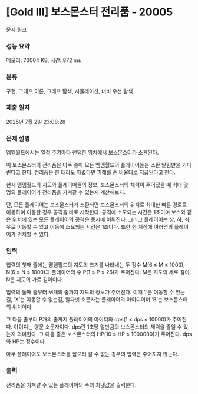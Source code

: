 # [Gold III] 보스몬스터 전리품 - 20005 

[문제 링크](https://www.acmicpc.net/problem/20005) 

### 성능 요약

메모리: 70004 KB, 시간: 872 ms

### 분류

구현, 그래프 이론, 그래프 탐색, 시뮬레이션, 너비 우선 탐색

### 제출 일자

2025년 7월 2일 23:08:28

### 문제 설명

<p>멤멤월드에서는 일정 주기마다 랜덤한 위치에서 보스몬스터가 소환된다.</p>

<p>이 보스몬스터의 전리품은 아주 좋아 모든 멤멤월드의 플레이어들은 소환 알림만을 기다린다고 한다. 전리품은 한 대라도 때렸다면 피해를 준 비율대로 지급된다고 한다.</p>

<p>현재 멤멤월드의 지도와 플레이어들의 정보, 보스몬스터의 체력이 주어졌을 때 최대 몇 명의 플레이어가 전리품을 가져갈 수 있는지 계산해보자.</p>

<p>단, 모든 플레이어는 보스몬스터가 소환되면 보스몬스터의 위치로 최대한 빠른 경로로 이동하며 이동한 경우 공격을 바로 시작한다. 공격에 소모되는 시간은 1초이며 보스와 같은 위치에 있는 모든 플레이어의 공격은 동시에 이뤄진다. 그리고 플레이어는 상, 하, 좌, 우로 이동할 수 있고 이동에 소요되는 시간은 1초이다. 또한 한 지점에 여러명의 플레이어가 위치할 수 있다.</p>

### 입력 

 <p>입력의 첫째 줄에는 멤멤월드의 지도의 크기를 나타내는 두 정수 M(6 ≤ M ≤ 1000), N(6 ≤ N ≤ 1000)과 플레이어의 수 P(1 ≤ P ≤ 26)가 주어진다. M은 지도의 세로 길이, N은 지도의 가로 길이이다.</p>

<p>입력의 둘째 줄부터 M개의 줄까지 지도의 정보가 주어진다. 이때 ‘.’은 이동할 수 있는 길, ‘X’는 이동할 수 없는길, 알파벳 소문자는 플레이어의 아이디이며 ‘B’는 보스몬스터의 위치이다.</p>

<p>그 다음 줄부터 P개의 줄까지 플레이어의 아이디와 dps(1 ≤ dps ≤ 10000)가 주어진다. 아이디는 영문 소문자이다. dps란 1초당 얼만큼의 보스몬스터의 체력을 줄일 수 있는지 의미한다. 그 다음 줄은 보스몬스터의 HP(10 ≤ HP ≤ 1000000)가 주어진다. dps와 HP는 정수이다.</p>

<p>아무 플레이어도 보스몬스터를 잡으러 갈 수 없는 경우의 입력은 주어지지 않는다.</p>

### 출력 

 <p>전리품을 가져갈 수 있는 플레이어의 수의 최댓값을 출력한다.</p>

